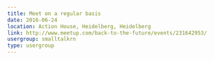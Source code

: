 ```yaml
---
title: Meet on a regular basis
date: 2016-06-24
location: Action House, Heidelberg, Heidelberg
link: http://www.meetup.com/back-to-the-future/events/231642953/
usergroup: smalltalkrn
type: usergroup
---
```

